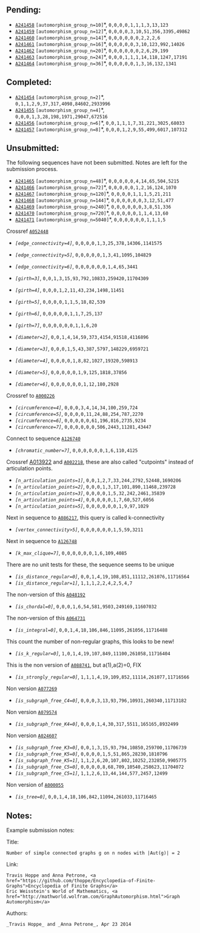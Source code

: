 ## Pending:

+ [`A241458`](https://oeis.org/A241458) `[automorphism_group_n=10]`*, `0,0,0,0,1,1,1,3,13,123`
+ [`A241459`](https://oeis.org/A241459) `[automorphism_group_n=12]`*, `0,0,0,0,3,10,51,356,3395,49862`
+ [`A241460`](https://oeis.org/A241460) `[automorphism_group_n=14]`*, `0,0,0,0,0,0,2,2,2,6`
+ [`A241461`](https://oeis.org/A241461) `[automorphism_group_n=16]`*, `0,0,0,0,0,3,10,123,992,14026`
+ [`A241462`](https://oeis.org/A241462) `[automorphism_group_n=20]`*, `0,0,0,0,0,0,2,6,29,199`
+ [`A241463`](https://oeis.org/A241463) `[automorphism_group_n=24]`*, `0,0,0,1,1,1,14,118,1247,17191`
+ [`A241464`](https://oeis.org/A241464) `[automorphism_group_n=36]`*, `0,0,0,0,0,1,3,16,132,1341`


## Completed:

+ [`A241454`](https://oeis.org/A241454) `[automorphism_group_n=2]`*, `0,1,1,2,9,37,317,4098,84602,2933996`
+ [`A241455`](https://oeis.org/A241455) `[automorphism_group_n=4]`*, `0,0,0,1,3,28,198,1971,29047,672516`
+ [`A241456`](https://oeis.org/A241456) `[automorphism_group_n=6]`*, `0,0,1,1,1,7,31,221,3025,68033`
+ [`A241457`](https://oeis.org/A241457) `[automorphism_group_n=8]`*, `0,0,0,1,2,9,55,499,6017,107312`

## Unsubmitted:

The following sequences have not been submitted. Notes are left for the submission process.

+ [`A241465`](https://oeis.org/A241465) `[automorphism_group_n=48]`*, `0,0,0,0,0,4,14,65,504,5215`
+ [`A241466`](https://oeis.org/A241466) `[automorphism_group_n=72]`*, `0,0,0,0,0,1,2,16,124,1070`
+ [`A241467`](https://oeis.org/A241467) `[automorphism_group_n=120]`*, `0,0,0,0,1,1,1,5,21,211`
+ [`A241468`](https://oeis.org/A241468) `[automorphism_group_n=144]`*, `0,0,0,0,0,0,3,12,51,477`
+ [`A241469`](https://oeis.org/A241469) `[automorphism_group_n=240]`*, `0,0,0,0,0,0,3,8,51,336`
+ [`A241470`](https://oeis.org/A241470) `[automorphism_group_n=720]`*, `0,0,0,0,0,1,1,4,13,60`
+ [`A241471`](https://oeis.org/A241471) `[automorphism_group_n=5040]`*, `0,0,0,0,0,0,1,1,1,5`

Crossref [`A052448`](https://oeis.org/A052448)
+ *`[edge_connectivity=4]`*, `0,0,0,0,1,3,25,378,14306,1141575`
+ *`[edge_connectivity=5]`*, `0,0,0,0,0,1,3,41,1095,104829`
+ *`[edge_connectivity=6]`*, `0,0,0,0,0,0,1,4,65,3441`

+ *`[girth=3]`*, `0,0,1,3,15,93,792,10833,259420,11704309`
+ *`[girth=4]`*, `0,0,0,1,2,11,43,234,1498,11451`
+ *`[girth=5]`*, `0,0,0,0,1,1,5,18,82,539`
+ *`[girth=6]`*, `0,0,0,0,0,1,1,7,25,137`
+ *`[girth=7]`*, `0,0,0,0,0,0,1,1,6,20`
+ *`[diameter=2]`*, `0,0,1,4,14,59,373,4154,91518,4116896`
+ *`[diameter=3]`*, `0,0,0,1,5,43,387,5797,148229,6959721`
+ *`[diameter=4]`*, `0,0,0,0,1,8,82,1027,19320,598913`
+ *`[diameter=5]`*, `0,0,0,0,0,1,9,125,1818,37856`
+ *`[diameter=6]`*, `0,0,0,0,0,0,1,12,180,2928`

Crossref to [`A000226`](https://oeis.org/A000226)

+ *`[circumference=4]`*, `0,0,0,3,4,14,34,100,259,724`
+ *`[circumference=5]`*, `0,0,0,0,11,24,88,254,787,2270`
+ *`[circumference=6]`*, `0,0,0,0,0,61,196,816,2735,9234`
+ *`[circumference=7]`*, `0,0,0,0,0,0,506,2443,11281,43447`

Connect to sequence [`A126740`](https://oeis.org/A126740)
+ *`[chromatic_number=7]`*, `0,0,0,0,0,0,1,6,110,4125`

Crossref [A013922](https://oeis.org/A013922) and [`A002218`](https://oeis.org/A002218), these are also called "cutpoints" instead of articulation points.

+ *`[n_articulation_points=1]`*, `0,0,1,2,7,33,244,2792,52448,1690206`
+ *`[n_articulation_points=2]`*, `0,0,0,1,3,17,101,890,11468,239728`
+ *`[n_articulation_points=3]`*, `0,0,0,0,1,5,32,242,2461,35839`
+ *`[n_articulation_points=4]`*, `0,0,0,0,0,1,7,60,527,6056`
+ *`[n_articulation_points=5]`*, `0,0,0,0,0,0,1,9,97,1029`

Next in sequence to [`A086217`](https://oeis.org/A086217), this query is called k-connectivity

+ *`[vertex_connectivity>5]`*, `0,0,0,0,0,0,1,5,59,3211`

Next in sequence to [`A126748`](https://oeis.org/A126748)
+ *`[k_max_clique=7]`*, `0,0,0,0,0,0,1,6,109,4085`

There are no unit tests for these, the sequence seems to be unique

+ *`[is_distance_regular=0]`*, `0,0,1,4,19,108,851,11112,261076,11716564`
+ *`[is_distance_regular=1]`*, `1,1,1,2,2,4,2,5,4,7`

The non-version of this [`A048192`](https://oeis.org/A048192) 
+ *`[is_chordal=0]`*, `0,0,0,1,6,54,581,9503,249169,11607032`

The non-version of this [`A064731`](https://oeis.org/A064731)
+ *`[is_integral=0]`*, `0,0,1,4,18,106,846,11095,261056,11716488`

This count the number of non-regular graphs, this looks to be new!
+ *`[is_k_regular=0]`*, `1,0,1,4,19,107,849,11100,261058,11716404`

This is the non version of [`A088741`](https://oeis.org/A088741), but a(1),a(2)=0, FIX
+ *`[is_strongly_regular=0]`*, `1,1,1,4,19,109,852,11114,261077,11716566`

Non version [`A077269`](https://oeis.org/A077269)
+ *`[is_subgraph_free_C4=0]`*, `0,0,0,3,13,93,796,10931,260340,11713182`

Non version [`A079574`](https://oeis.org/A079574)
+ *`[is_subgraph_free_K4=0]`*, `0,0,0,1,4,30,317,5511,165165,8932499`

Non version [`A024607`](https://oeis.org/A024607)
+ *`[is_subgraph_free_K3=0]`*, `0,0,1,3,15,93,794,10850,259700,11706739`
+ *`[is_subgraph_free_K5=0]`*, `0,0,0,0,1,5,51,865,28230,1810796`
+ *`[is_subgraph_free_K5=1]`*, `1,1,2,6,20,107,802,10252,232850,9905775`
+ *`[is_subgraph_free_C5=0]`*, `0,0,0,0,8,68,709,10540,258623,11704072`
+ *`[is_subgraph_free_C5=1]`*, `1,1,2,6,13,44,144,577,2457,12499`

Non version of [`A000055`](https://oeis.org/A000055)
+ *`[is_tree=0]`*, `0,0,1,4,18,106,842,11094,261033,11716465`

## Notes:

Example submission notes:

Title:

    Number of simple connected graphs g on n nodes with |Aut(g)| = 2

Link:

    Travis Hoppe and Anna Petrone, <a href="https://github.com/thoppe/Encyclopedia-of-Finite-Graphs">Encyclopedia of Finite Graphs</a>
    Eric Weisstein's World of Mathematics, <a href="http://mathworld.wolfram.com/GraphAutomorphism.html">Graph Automorphism</a>

Authors:

    _Travis Hoppe_ and _Anna Petrone_, Apr 23 2014
